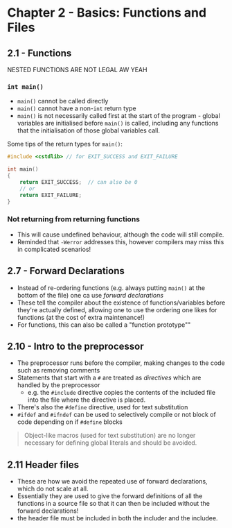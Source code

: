 # Chapter 2 - Basics: Functions and Files

## 2.1 - Functions

NESTED FUNCTIONS ARE NOT LEGAL AW YEAH

### `int main()`

- `main()` cannot be called directly
- `main()` cannot have a non-`int` return type
- `main()` is not necessarily called first at the start of the program - global variables are initialised before `main()` is called, including any functions that the initialisation of those global variables call.

Some tips of the return types for `main()`:

```c++
#include <cstdlib> // for EXIT_SUCCESS and EXIT_FAILURE

int main()
{
    return EXIT_SUCCESS;  // can also be 0
    // or
    return EXIT_FAILURE;
}
```

### Not returning from returning functions

- This will cause undefined behaviour, although the code will still compile.
- Reminded that `-Werror` addresses this, however compilers may miss this in complicated scenarios!

## 2.7 - Forward Declarations

- Instead of re-ordering functions (e.g. always putting `main()` at the bottom of the file) one ca use *forward declarations*
- These tell the compiler about the existence of functions/variables before they're actually defined, allowing one to use the ordering one likes for functions (at the cost of extra maintenance!)
- For functions, this can also be called a "function prototype""

## 2.10 - Intro to the preprocessor

- The preprocessor runs before the compiler, making changes to the code such as removing comments
- Statements that start with a `#` are treated as *directives* which are handled by the preprocessor
  - e.g. the `#include` directive copies the contents of the included file into the file where the directive is placed.
- There's also the `#define` directive, used for text substitution
- `#ifdef` and `#ifndef` can be used to selectively compile or not block of code depending on if `#define` blocks

> Object-like macros (used for text substitution) are no longer necessary for defining global literals and should be avoided.

## 2.11 Header files

- These are how we avoid the repeated use of forward declarations, which do not scale at all.
- Essentially they are used to give the forward definitions of all the functions in a source file so that it can then be included without the forward declarations!
- the header file must be included in both the includer and the includee.
